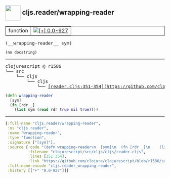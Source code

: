 ## <img width="48px" valign="middle" src="http://i.imgur.com/Hi20huC.png"> cljs.reader/wrapping-reader

 <table border="1">
<tr>
<td>function</td>
<td><a href="https://github.com/cljsinfo/api-refs/tree/0.0-927"><img valign="middle" alt="[+] 0.0-927" src="https://img.shields.io/badge/+-0.0--927-lightgrey.svg"></a> </td>
</tr>
</table>

 <samp>
(__wrapping-reader__ sym)<br>
</samp>

```
(no docstring)
```

---

 <pre>
clojurescript @ r1586
└── src
    └── cljs
        └── cljs
            └── <ins>[reader.cljs:351-354](https://github.com/clojure/clojurescript/blob/r1586/src/cljs/cljs/reader.cljs#L351-L354)</ins>
</pre>

```clj
(defn wrapping-reader
  [sym]
  (fn [rdr _]
    (list sym (read rdr true nil true))))
```


---

```clj
{:full-name "cljs.reader/wrapping-reader",
 :ns "cljs.reader",
 :name "wrapping-reader",
 :type "function",
 :signature ["[sym]"],
 :source {:code "(defn wrapping-reader\n  [sym]\n  (fn [rdr _]\n    (list sym (read rdr true nil true))))",
          :filename "clojurescript/src/cljs/cljs/reader.cljs",
          :lines [351 354],
          :link "https://github.com/clojure/clojurescript/blob/r1586/src/cljs/cljs/reader.cljs#L351-L354"},
 :full-name-encode "cljs.reader_wrapping-reader",
 :history [["+" "0.0-927"]]}

```
